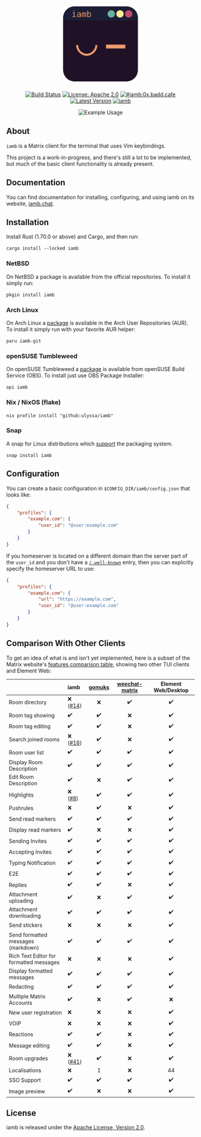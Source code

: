<div align="center">
    <h1><img width="200" height="200" src="docs/iamb.svg"></h1>

[![Build Status](https://github.com/ulyssa/iamb/actions/workflows/ci.yml/badge.svg)](https://github.com/ulyssa/iamb/actions?query=workflow%3ACI+)
[![License: Apache 2.0](https://img.shields.io/crates/l/iamb.svg?logo=apache)](https://crates.io/crates/iamb)
[![#iamb:0x.badd.cafe](https://img.shields.io/badge/matrix-%23iamb:0x.badd.cafe-blue)](https://matrix.to/#/#iamb:0x.badd.cafe)
[![Latest Version](https://img.shields.io/crates/v/iamb.svg?logo=rust)](https://crates.io/crates/iamb)
[![iamb](https://snapcraft.io/iamb/badge.svg)](https://snapcraft.io/iamb)

![Example Usage](https://iamb.chat/static/images/iamb-demo.gif)

</div>


## About

`iamb` is a Matrix client for the terminal that uses Vim keybindings.

This project is a work-in-progress, and there's still a lot to be implemented,
but much of the basic client functionality is already present.

## Documentation

You can find documentation for installing, configuring, and using iamb on its
website, [iamb.chat].

## Installation

Install Rust (1.70.0 or above) and Cargo, and then run:

```
cargo install --locked iamb
```

### NetBSD

On NetBSD a package is available from the official repositories. To install it simply run:

```
pkgin install iamb
```

### Arch Linux

On Arch Linux a [package](https://aur.archlinux.org/packages/iamb-git) is available in the
Arch User Repositories (AUR). To install it simply run with your favorite AUR helper:

```
paru iamb-git
```
### openSUSE Tumbleweed

On openSUSE Tumbleweed a [package](https://build.opensuse.org/package/show/home%3Asmolsheep/iamb) is available from openSUSE Build Service (OBS). To install just use OBS Package Installer:

```
opi iamb
```

### Nix / NixOS (flake)

```
nix profile install "github:ulyssa/iamb"
```

### Snap

A snap for Linux distributions which [support](https://snapcraft.io/docs/installing-snapd) the packaging system. 

```
snap install iamb
```

## Configuration

You can create a basic configuration in `$CONFIG_DIR/iamb/config.json` that looks like:

```json
{
    "profiles": {
        "example.com": {
            "user_id": "@user:example.com"
        }
    }
}
```

If you homeserver is located on a different domain than the server part of the
`user_id` and you don't have a [`/.well-known`][well_known_entry] entry, then
you can explicitly specify the homeserver URL to use:

```json
{
    "profiles": {
        "example.com": {
            "url": "https://example.com",
            "user_id": "@user:example.com"
        }
    }
}
```

## Comparison With Other Clients

To get an idea of what is and isn't yet implemented, here is a subset of the
Matrix website's [features comparison table][client-comparison-matrix], showing
two other TUI clients and Element Web:

|                                         | iamb        | [gomuks] | [weechat-matrix] | Element Web/Desktop |
| --------------------------------------- | :---------- | :------: | :--------------: | :-----------------: |
| Room directory                          | ❌  ([#14]) | ❌       | ✔️                | ✔️                   |
| Room tag showing                        | ✔️           | ✔️        | ❌               | ✔️                   |
| Room tag editing                        | ✔️           | ✔️        | ❌               | ✔️                   |
| Search joined rooms                     | ❌  ([#16]) | ✔️        | ❌               | ✔️                   |
| Room user list                          | ✔️           | ✔️        | ✔️                | ✔️                   |
| Display Room Description                | ✔️           | ✔️        | ✔️                | ✔️                   |
| Edit Room Description                   | ✔️           | ❌       | ✔️                | ✔️                   |
| Highlights                              | ❌  ([#8])  | ✔️        | ✔️                | ✔️                   |
| Pushrules                               | ❌          | ✔️        | ❌               | ✔️                   |
| Send read markers                       | ✔️           | ✔️        | ✔️                | ✔️                   |
| Display read markers                    | ✔️           | ❌       | ❌               | ✔️                   |
| Sending Invites                         | ✔️           | ✔️        | ✔️                | ✔️                   |
| Accepting Invites                       | ✔️           | ✔️        | ✔️                | ✔️                   |
| Typing Notification                     | ✔️           | ✔️        | ✔️                | ✔️                   |
| E2E                                     | ✔️           | ✔️        | ✔️                | ✔️                   |
| Replies                                 | ✔️           | ✔️        | ❌               | ✔️                   |
| Attachment uploading                    | ✔️           | ❌       | ✔️                | ✔️                   |
| Attachment downloading                  | ✔️           | ✔️        | ✔️                | ✔️                   |
| Send stickers                           | ❌          | ❌       | ❌               | ✔️                   |
| Send formatted messages (markdown)      | ✔️           | ✔️        | ✔️                | ✔️                   |
| Rich Text Editor for formatted messages | ❌          | ❌       | ❌               | ✔️                   |
| Display formatted messages              | ✔️           | ✔️        | ✔️                | ✔️                   |
| Redacting                               | ✔️           | ✔️        | ✔️                | ✔️                   |
| Multiple Matrix Accounts                | ✔️           | ❌       | ✔️                | ❌                  |
| New user registration                   | ❌          | ❌       | ❌               | ✔️                   |
| VOIP                                    | ❌          | ❌       | ❌               | ✔️                   |
| Reactions                               | ✔️           | ✔️        | ❌               | ✔️                   |
| Message editing                         | ✔️           | ✔️        | ❌               | ✔️                   |
| Room upgrades                           | ❌ ([#41])  | ✔️        | ❌               | ✔️                   |
| Localisations                           | ❌          | 1        | ❌               | 44                  |
| SSO Support                             | ✔️           | ✔️        | ✔️                | ✔️                   |
| Image preview                           | ✔️           | ❌       | ❌               | ✔️                   |
                                                                                       
## License

iamb is released under the [Apache License, Version 2.0].

[Apache License, Version 2.0]: https://github.com/ulyssa/iamb/blob/master/LICENSE
[client-comparison-matrix]: https://matrix.org/clients-matrix/
[iamb.chat]: https://iamb.chat
[gomuks]: https://github.com/tulir/gomuks
[weechat-matrix]: https://github.com/poljar/weechat-matrix
[well_known_entry]: https://spec.matrix.org/latest/client-server-api/#getwell-knownmatrixclient
[#8]: https://github.com/ulyssa/iamb/issues/8
[#14]: https://github.com/ulyssa/iamb/issues/14
[#16]: https://github.com/ulyssa/iamb/issues/16
[#41]: https://github.com/ulyssa/iamb/issues/41
